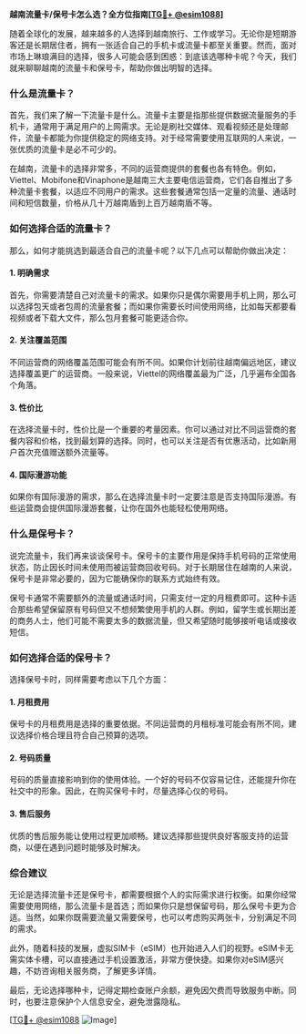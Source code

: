 **越南流量卡/保号卡怎么选？全方位指南[[TG💪+ @esim1088](https://t.me/s/esim1088)]**

随着全球化的发展，越来越多的人选择到越南旅行、工作或学习。无论你是短期游客还是长期居住者，拥有一张适合自己的手机卡或流量卡都至关重要。然而，面对市场上琳琅满目的选择，很多人可能会感到困惑：到底该选哪种卡呢？今天，我们就来聊聊越南的流量卡和保号卡，帮助你做出明智的选择。

### 什么是流量卡？

首先，我们来了解一下流量卡是什么。流量卡主要是指那些提供数据流量服务的手机卡，通常用于满足用户的上网需求。无论是刷社交媒体、观看视频还是处理邮件，流量卡都能为你提供稳定的网络支持。对于经常需要使用互联网的人来说，一张优质的流量卡是必不可少的。

在越南，流量卡的选择非常多，不同的运营商提供的套餐也各有特色。例如，Viettel、Mobifone和Vinaphone是越南三大主要电信运营商，它们各自推出了多种流量卡套餐，以适应不同用户的需求。这些套餐通常包括一定量的流量、通话时间和短信数量，价格从几十万越南盾到上百万越南盾不等。

### 如何选择合适的流量卡？

那么，如何才能挑选到最适合自己的流量卡呢？以下几点可以帮助你做出决定：

#### 1. **明确需求**
   首先，你需要清楚自己对流量卡的需求。如果你只是偶尔需要用手机上网，那么可以选择包天或者包周的流量套餐；而如果你需要长时间使用网络，比如每天都要看视频或者下载大文件，那么包月套餐可能更适合你。

#### 2. **关注覆盖范围**
   不同运营商的网络覆盖范围可能会有所不同。如果你计划前往越南偏远地区，建议选择覆盖更广的运营商。一般来说，Viettel的网络覆盖最为广泛，几乎遍布全国各个角落。

#### 3. **性价比**
   在选择流量卡时，性价比是一个重要的考量因素。你可以通过对比不同运营商的套餐内容和价格，找到最划算的选择。同时，也可以关注是否有优惠活动，比如新用户首次充值赠送额外流量等。

#### 4. **国际漫游功能**
   如果你有国际漫游的需求，那么在选择流量卡时一定要注意是否支持国际漫游。有些运营商会提供国际漫游套餐，让你在国外也能轻松使用网络。

### 什么是保号卡？

说完流量卡，我们再来谈谈保号卡。保号卡的主要作用是保持手机号码的正常使用状态，防止因长时间未使用而被运营商回收号码。对于长期居住在越南的人来说，保号卡是非常必要的，因为它能确保你的联系方式始终有效。

保号卡通常不需要额外的流量或通话时间，只需支付一定的月租费即可。这种卡适合那些希望保留原有号码但又不想频繁使用手机的人群。例如，留学生或长期出差的商务人士，他们可能不需要太多的数据流量，但又希望随时能够接听电话或接收短信。

### 如何选择合适的保号卡？

选择保号卡时，同样需要考虑以下几个方面：

#### 1. **月租费用**
   保号卡的月租费用是选择的重要依据。不同运营商的月租标准可能会有所不同，建议选择价格合理且符合自己预算的选项。

#### 2. **号码质量**
   号码的质量直接影响到你的使用体验。一个好的号码不仅容易记住，还能提升你在社交中的形象。因此，在购买保号卡时，尽量选择心仪的号码。

#### 3. **售后服务**
   优质的售后服务能让使用过程更加顺畅。建议选择那些提供良好客服支持的运营商，以便在遇到问题时能够及时解决。

### 综合建议

无论是选择流量卡还是保号卡，都需要根据个人的实际需求进行权衡。如果你经常需要使用网络，那么流量卡是首选；而如果你只是想保留号码，那么保号卡更为合适。当然，如果你既需要流量又需要保号，也可以考虑购买两张卡，分别满足不同的需求。

此外，随着科技的发展，虚拟SIM卡（eSIM）也开始进入人们的视野。eSIM卡无需实体卡槽，可以直接通过手机设置激活，非常方便快捷。如果你对eSIM感兴趣，不妨咨询相关服务商，了解更多详情。

最后，无论选择哪种卡，记得定期检查账户余额，避免因欠费而导致服务中断。同时，也要注意保护个人信息安全，避免泄露隐私。

[[TG💪+ @esim1088](https://t.me/s/esim1088) ![Image](https://i.postimg.cc/4NQfJmqS/Snipaste-2025-05-13-00-14-12.png)]